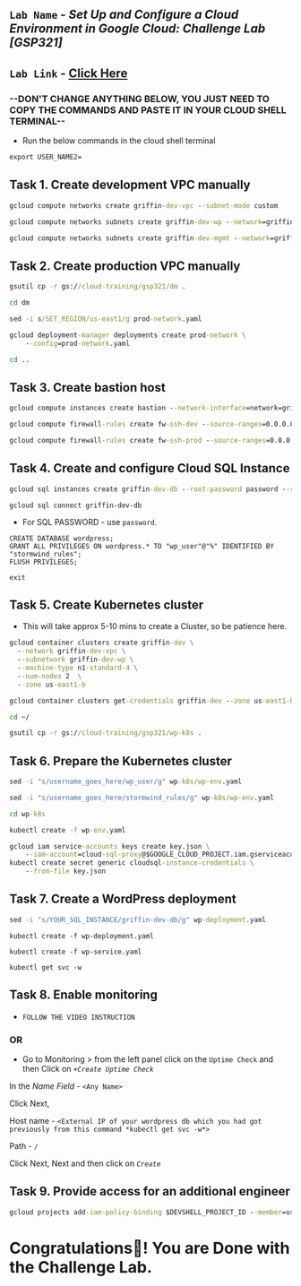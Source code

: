 ## `Lab Name` - *Set Up and Configure a Cloud Environment in Google Cloud: Challenge Lab [GSP321]*
## `Lab Link` - [Click Here](https://www.cloudskillsboost.google/focuses/10603?parent=catalog)

### --DON'T CHANGE ANYTHING BELOW, YOU JUST NEED TO COPY THE COMMANDS AND PASTE IT IN YOUR CLOUD SHELL TERMINAL--

* Run the below commands in the cloud shell terminal

```cmd
export USER_NAME2=
```


## Task 1. Create development VPC manually

```cmd
gcloud compute networks create griffin-dev-vpc --subnet-mode custom

gcloud compute networks subnets create griffin-dev-wp --network=griffin-dev-vpc --region us-east1 --range=192.168.16.0/20

gcloud compute networks subnets create griffin-dev-mgmt --network=griffin-dev-vpc --region us-east1 --range=192.168.32.0/20
```


## Task 2. Create production VPC manually

```cmd
gsutil cp -r gs://cloud-training/gsp321/dm .

cd dm

sed -i s/SET_REGION/us-east1/g prod-network.yaml

gcloud deployment-manager deployments create prod-network \
    --config=prod-network.yaml

cd ..
```

## Task 3. Create bastion host

```cmd
gcloud compute instances create bastion --network-interface=network=griffin-dev-vpc,subnet=griffin-dev-mgmt  --network-interface=network=griffin-prod-vpc,subnet=griffin-prod-mgmt --tags=ssh --zone=us-east1-b

gcloud compute firewall-rules create fw-ssh-dev --source-ranges=0.0.0.0/0 --target-tags ssh --allow=tcp:22 --network=griffin-dev-vpc

gcloud compute firewall-rules create fw-ssh-prod --source-ranges=0.0.0.0/0 --target-tags ssh --allow=tcp:22 --network=griffin-prod-vpc
```

## Task 4. Create and configure Cloud SQL Instance

```cmd
gcloud sql instances create griffin-dev-db --root-password password --region=us-east1 --database-version=MYSQL_5_7
```

```
gcloud sql connect griffin-dev-db
```

* For SQL PASSWORD - use `password`.

```
CREATE DATABASE wordpress;
GRANT ALL PRIVILEGES ON wordpress.* TO "wp_user"@"%" IDENTIFIED BY "stormwind_rules";
FLUSH PRIVILEGES;
```

```
exit
```

## Task 5. Create Kubernetes cluster

* This will take approx 5-10 mins to create a Cluster, so be patience here.

```cmd
gcloud container clusters create griffin-dev \
  --network griffin-dev-vpc \
  --subnetwork griffin-dev-wp \
  --machine-type n1-standard-4 \
  --num-nodes 2  \
  --zone us-east1-b

gcloud container clusters get-credentials griffin-dev --zone us-east1-b

cd ~/

gsutil cp -r gs://cloud-training/gsp321/wp-k8s .
```

## Task 6. Prepare the Kubernetes cluster

```cmd
sed -i "s/username_goes_here/wp_user/g" wp-k8s/wp-env.yaml

sed -i "s/username_goes_here/stormwind_rules/g" wp-k8s/wp-env.yaml

cd wp-k8s

kubectl create -f wp-env.yaml

gcloud iam service-accounts keys create key.json \
    --iam-account=cloud-sql-proxy@$GOOGLE_CLOUD_PROJECT.iam.gserviceaccount.com
kubectl create secret generic cloudsql-instance-credentials \
    --from-file key.json
```

## Task 7. Create a WordPress deployment

```cmd
sed -i "s/YOUR_SQL_INSTANCE/griffin-dev-db/g" wp-deployment.yaml
```

```
kubectl create -f wp-deployment.yaml

kubectl create -f wp-service.yaml
```

```
kubectl get svc -w
```

## Task 8. Enable monitoring

* `FOLLOW THE VIDEO INSTRUCTION`

### OR

* Go to Monitoring > from the left panel click on the `Uptime Check` and then Click on *`+Create Uptime Check`* 

In the *Name Field* - `<Any Name>`

Click Next, 

Host name - `<External IP of your wordpress db which you had got previously from this command *kubectl get svc -w*>`

Path - `/`

Click Next, Next and then click on *`Create`*


## Task 9. Provide access for an additional engineer

```cmd
gcloud projects add-iam-policy-binding $DEVSHELL_PROJECT_ID --member=user:$USER_NAME2 --role=roles/editor
```

# Congratulations🎉! You are Done with the Challenge Lab.  
